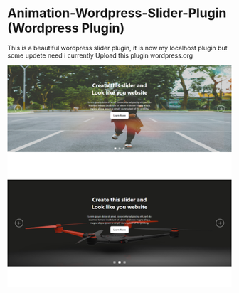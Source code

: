 # Animation-Wordpress-Slider-Plugin (Wordpress Plugin)
 This is a beautiful wordpress slider plugin, it is now my localhost plugin but some updete need i currently Upload this plugin wordpress.org

<img src= "overview.png"/>

<img src= "overview-1.png"/>

